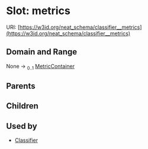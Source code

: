 
# Slot: metrics




URI: [https://w3id.org/neat_schema/classifier__metrics](https://w3id.org/neat_schema/classifier__metrics)


## Domain and Range

None &#8594;  <sub>0..1</sub> [MetricContainer](MetricContainer.md)

## Parents


## Children


## Used by

 * [Classifier](Classifier.md)

